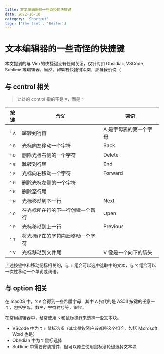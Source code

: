 ```yaml
---
title: 文本编辑器的一些奇怪的快捷键
date: 2022-10-10
category: 'Shortcut'
tags: ['Shortcut', 'Editor']
---
```


# 文本编辑器的一些奇怪的快捷键

本文提到的与 Vim 的快捷键没有任何关系，仅针对如 Obsidian, VSCode, Sublime 等编辑器。当然，如果有快捷键冲突，那当我没说（

## 与 control 相关

> 此处的 control 指的不是 <kbd>⌘</kbd>，而是 <kbd>⌃</kbd>

|           按键            | 含义                             | 速记                   |
|:-------------------------:| -------------------------------- | ---------------------- |
| <kbd>⌃</kbd> <kbd>A</kbd> | 跳转到行首                       | A 是字母表的第一个字母 |
| <kbd>⌃</kbd> <kbd>B</kbd> | 光标向左移动一个字符             | Back                   |
| <kbd>⌃</kbd> <kbd>D</kbd> | 删除光标右侧的一个字符           | Delete                 |
| <kbd>⌃</kbd> <kbd>E</kbd> | 跳转到行尾                       | End                    |
| <kbd>⌃</kbd> <kbd>F</kbd> | 光标向右移动一个字符             | Forward                |
| <kbd>⌃</kbd> <kbd>H</kbd> | 删除光标左侧的一个字符           |                        |
| <kbd>⌃</kbd> <kbd>K</kbd> | 删除至行尾                       |                        |
| <kbd>⌃</kbd> <kbd>N</kbd> | 光标移动到下一行                 | Next                   |
| <kbd>⌃</kbd> <kbd>O</kbd> | 在光标所在行的下一行创建一个新行 | Open                   |
| <kbd>⌃</kbd> <kbd>P</kbd> | 光标移动到上一行                 | Previous               |
| <kbd>⌃</kbd> <kbd>T</kbd> | 将光标所在的字符向后移动一个字符 |                        |
| <kbd>⌃</kbd> <kbd>V</kbd> | 光标移动到文件尾                 | V 像是一个向下的箭头   |

上述按键中和移动光标相关的，与 <kbd>⇧</kbd> 组合可以选中选取中的文本，与 <kbd>⌥</kbd> 组合可以一次性移动一个单词或词语。

## 与 option 相关

在 macOS 中，<kbd>⌥</kbd> <kbd>A</kbd> 会得到一些希腊字母，其中 <kbd>A</kbd> 指代的是 ASCII 按键的任意一个，包括字母，数字，字符符号等，很怪。

在常用编辑器中，经常使用 <kbd>⌥</kbd> 和鼠标操作来选择一些文本块。

- VSCode 中为 <kbd>⌥</kbd> <kbd>⇧</kbd> 鼠标选择（其实微软系应该都是这个组合，包括 Microsoft Word 也是）
- Obsidian 中为 <kbd>⌥</kbd> 鼠标选择
- Sublime 中需要安装插件，但可以原生使用鼠标滚轮键选择文本块


